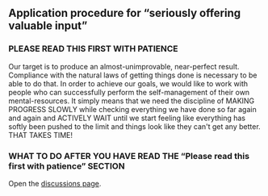 ## Application procedure for “seriously offering valuable input”

### PLEASE READ THIS FIRST WITH PATIENCE 
Our target is to produce an almost-unimprovable, near-perfect result.
Compliance with the natural laws of getting things done is necessary to be able to do that.
In order to achieve our goals, we would like to work with people who can successfully perform the self-management of their own mental-resources.
It simply means that we need the discipline of MAKING PROGRESS SLOWLY while checking everything we have done so far again and again and ACTIVELY WAIT until we start feeling like everything has softly been pushed to the limit and things look like they can't get any better. THAT TAKES TIME!

### WHAT TO DO AFTER YOU HAVE READ THE “Please read this first with patience” SECTION
Open the [discussions page](https://github.com/speakworldlanguages/Translators-with-truly-outstanding-talent/discussions "This way we can know that you exist").
